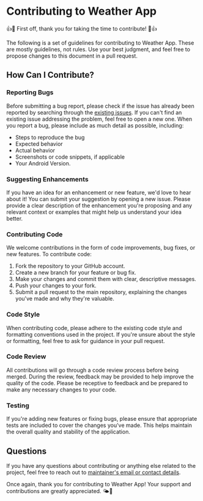 # Contributing to Weather App

👍🎉 First off, thank you for taking the time to contribute! 🎉👍

The following is a set of guidelines for contributing to Weather App. These are mostly guidelines, not rules. Use your best judgment, and feel free to propose changes to this document in a pull request.

## How Can I Contribute?

### Reporting Bugs

Before submitting a bug report, please check if the issue has already been reported by searching through the [existing issues](https://github.com/harryregel/weather-app/issues). If you can't find an existing issue addressing the problem, feel free to open a new one. When you report a bug, please include as much detail as possible, including:

- Steps to reproduce the bug
- Expected behavior
- Actual behavior
- Screenshots or code snippets, if applicable
- Your Android Version.

### Suggesting Enhancements

If you have an idea for an enhancement or new feature, we'd love to hear about it! You can submit your suggestion by opening a new issue. Please provide a clear description of the enhancement you're proposing and any relevant context or examples that might help us understand your idea better.

### Contributing Code

We welcome contributions in the form of code improvements, bug fixes, or new features. To contribute code:

1. Fork the repository to your GitHub account.
2. Create a new branch for your feature or bug fix.
3. Make your changes and commit them with clear, descriptive messages.
4. Push your changes to your fork.
5. Submit a pull request to the main repository, explaining the changes you've made and why they're valuable.

### Code Style

When contributing code, please adhere to the existing code style and formatting conventions used in the project. If you're unsure about the style or formatting, feel free to ask for guidance in your pull request.

### Code Review

All contributions will go through a code review process before being merged. During the review, feedback may be provided to help improve the quality of the code. Please be receptive to feedback and be prepared to make any necessary changes to your code.

### Testing

If you're adding new features or fixing bugs, please ensure that appropriate tests are included to cover the changes you've made. This helps maintain the overall quality and stability of the application.


## Questions

If you have any questions about contributing or anything else related to the project, feel free to reach out to [maintainer's email or contact details](krypto.etox@gmail.com).

Once again, thank you for contributing to Weather App! Your support and contributions are greatly appreciated. 🌤️🌈

